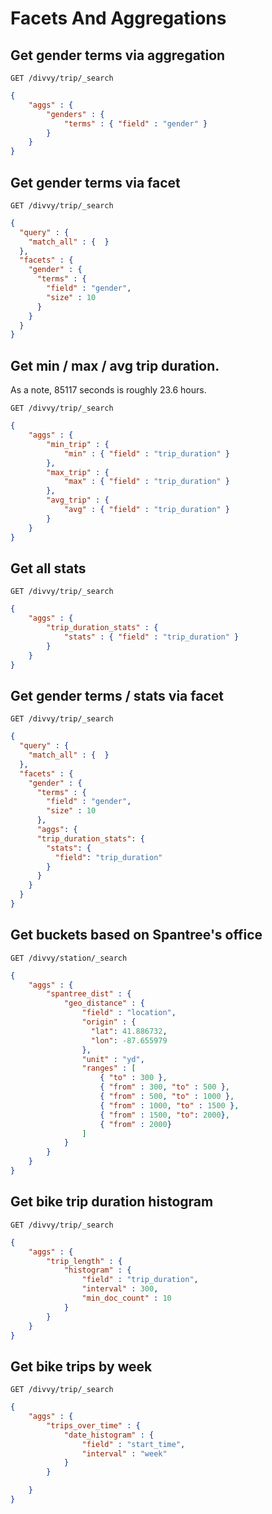 # Facets And Aggregations

## Get gender terms via aggregation

`GET /divvy/trip/_search`

```json
{
    "aggs" : {
        "genders" : {
            "terms" : { "field" : "gender" }
        }
    }
}
```

## Get gender terms via facet

`GET /divvy/trip/_search`

```json
{
  "query" : {
    "match_all" : {  }
  },
  "facets" : {
    "gender" : {
      "terms" : {
        "field" : "gender",
        "size" : 10
      }
    }
  }
}
```

## Get min / max / avg trip duration.

As a note, 85117 seconds is roughly 23.6 hours.

`GET /divvy/trip/_search`

```json
{
    "aggs" : {
        "min_trip" : {
            "min" : { "field" : "trip_duration" }
        },
        "max_trip" : {
            "max" : { "field" : "trip_duration" }
        },
        "avg_trip" : {
            "avg" : { "field" : "trip_duration" }
        }
    }
}
```

## Get all stats

`GET /divvy/trip/_search`

```json
{
    "aggs" : {
        "trip_duration_stats" : {
            "stats" : { "field" : "trip_duration" }
        }
    }
}
```

## Get gender terms / stats via facet

`GET /divvy/trip/_search`

```json
{
  "query" : {
    "match_all" : {  }
  },
  "facets" : {
    "gender" : {
      "terms" : {
        "field" : "gender",
        "size" : 10
      },
      "aggs": {
      "trip_duration_stats": {
        "stats": {
          "field": "trip_duration"
        }
      }
    }
  }
}
```



## Get buckets based on Spantree's office

`GET /divvy/station/_search`

```json
{
    "aggs" : {
        "spantree_dist" : {
            "geo_distance" : {
                "field" : "location",
                "origin" : {
                  "lat": 41.886732, 
                  "lon": -87.655979
                },
                "unit" : "yd", 
                "ranges" : [
                    { "to" : 300 },
                    { "from" : 300, "to" : 500 },
                    { "from" : 500, "to" : 1000 },
                    { "from" : 1000, "to" : 1500 },
                    { "from" : 1500, "to": 2000},
                    { "from" : 2000}
                ]
            }
        }
    }
}
```

## Get bike trip duration histogram
`GET /divvy/trip/_search`

```json
{
    "aggs" : {
        "trip_length" : {
            "histogram" : {
                "field" : "trip_duration",
                "interval" : 300,
                "min_doc_count" : 10
            }
        }
    }
}
```


## Get bike trips by week

`GET /divvy/trip/_search`
```json
{
    "aggs" : {
        "trips_over_time" : {
            "date_histogram" : {
                "field" : "start_time",
                "interval" : "week"
            }
        }

    }
}
```
